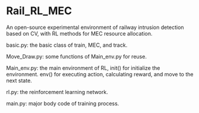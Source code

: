 # Rail_RL_MEC
An open-source experimental environment of railway intrusion detection based on CV, with RL methods for MEC resource allocation.

basic.py: the basic class of train, MEC, and track. 

Move_Draw.py: some functions of Main_env.py for reuse.

Main_env.py: the main environment of RL, init() for initialize the environment. env() for executing action, calculating reward, and move to the next state.

rl.py: the reinforcement learning network.

main.py: major body code of training process.

